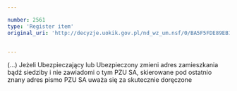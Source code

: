 ```yaml
---

number: 2561
type: 'Register item'
original_uri: 'http://decyzje.uokik.gov.pl/nd_wz_um.nsf/0/BA5F5FDE89EB18BEC1257912003742F6?OpenDocument'


---
```


(...) Jeżeli Ubezpieczający lub Ubezpieczony zmieni adres zamieszkania bądź siedziby i nie zawiadomi o tym PZU SA, skierowane pod ostatnio znany adres pismo PZU SA uważa się za skutecznie doręczone
